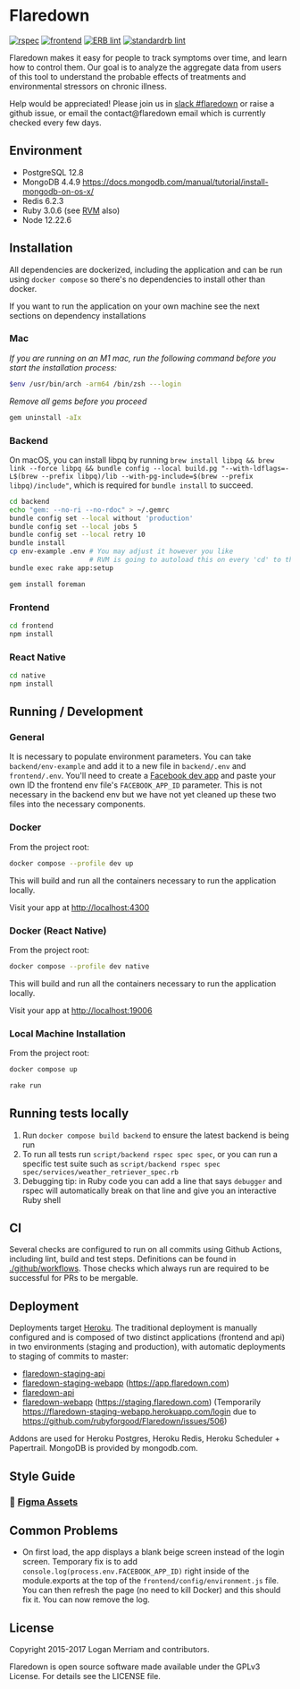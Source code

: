 # Flaredown
[![rspec](https://github.com/rubyforgood/Flaredown/actions/workflows/rspec.yml/badge.svg)](https://github.com/rubyforgood/Flaredown/actions/workflows/rspec.yml)
[![frontend](https://github.com/rubyforgood/Flaredown/actions/workflows/frontend.yml/badge.svg)](https://github.com/rubyforgood/Flaredown/actions/workflows/frontend.yml)
[![ERB lint](https://github.com/rubyforgood/Flaredown/actions/workflows/erb_lint.yml/badge.svg)](https://github.com/rubyforgood/Flaredown/actions/workflows/erb_lint.yml)
[![standardrb lint](https://github.com/rubyforgood/Flaredown/actions/workflows/ruby_lint.yml/badge.svg)](https://github.com/rubyforgood/Flaredown/actions/workflows/ruby_lint.yml)

Flaredown makes it easy for people to track symptoms over time, and learn how to control them. Our goal is to analyze the aggregate data from users of this tool to understand the probable effects of treatments and environmental stressors on chronic illness.

Help would be appreciated! Please join us in [slack #flaredown](https://rubyforgood.herokuapp.com/) or raise a github issue, or email the contact@flaredown email which is currently checked every few days.

## Environment

* PostgreSQL 12.8
* MongoDB 4.4.9 https://docs.mongodb.com/manual/tutorial/install-mongodb-on-os-x/
* Redis 6.2.3
* Ruby 3.0.6 (see [RVM](https://rvm.io/) also)
* Node 12.22.6

## Installation

All dependencies are dockerized, including the application and can be run using `docker compose` so there's no dependencies to install other than docker.

If you want to run the application on your own machine see the next sections on dependency installations

### Mac

_If you are running on an M1 mac, run the following command before you start the installation process:_
```bash
$env /usr/bin/arch -arm64 /bin/zsh ---login
```

_Remove all gems before you proceed_
```bash
gem uninstall -aIx
```

### Backend

On macOS, you can install libpq by running `brew install libpq && brew link --force libpq && bundle config --local build.pg "--with-ldflags=-L$(brew --prefix libpq)/lib --with-pg-include=$(brew --prefix libpq)/include"`, which is required for `bundle install` to succeed.

```bash
cd backend
echo "gem: --no-ri --no-rdoc" > ~/.gemrc
bundle config set --local without 'production'
bundle config set --local jobs 5
bundle config set --local retry 10
bundle install
cp env-example .env # You may adjust it however you like
                    # RVM is going to autoload this on every 'cd' to the directory
bundle exec rake app:setup

gem install foreman
```

### Frontend

```bash
cd frontend
npm install
```

### React Native

```bash
cd native
npm install
```

## Running / Development

### General
It is necessary to populate environment parameters. You can take `backend/env-example` and add it to a new file in `backend/.env` and `frontend/.env`. You'll need to create a [Facebook dev app](https://developers.facebook.com/docs/development/create-an-app) and paste your own ID the frontend env file's `FACEBOOK_APP_ID` parameter. This is not necessary in the backend env but we have not yet cleaned up these two files into the necessary components.

### Docker

From the project root:

```bash
docker compose --profile dev up
```

This will build and run all the containers necessary to run the application locally.

Visit your app at [http://localhost:4300](http://localhost:4300)


### Docker (React Native)

From the project root:

```bash
docker compose --profile dev native
``` 

This will build and run all the containers necessary to run the application locally.

Visit your app at [http://localhost:19006](http://localhost:19006)

### Local Machine Installation

From the project root:

```bash
docker compose up
```

```bash
rake run
```

## Running tests locally
1. Run `docker compose build backend` to ensure the latest backend is being run
2. To run all tests run `script/backend rspec spec spec`, or you can run a specific test suite such as `script/backend rspec spec spec/services/weather_retriever_spec.rb `
3. Debugging tip: in Ruby code you can add a line that says `debugger` and rspec will automatically break on that line and give you an interactive Ruby shell

## CI

Several checks are configured to run on all commits using Github Actions, including lint, build and test steps. Definitions can be found in [./github/workflows](./github/workflows). Those checks which always run are required to be successful for PRs to be mergable.

## Deployment

Deployments target [Heroku](https://heroku.com). The traditional deployment is manually configured and is composed of two distinct applications (frontend and api) in two environments (staging and production), with automatic deployments to staging of commits to master:

* [flaredown-staging-api](https://dashboard.heroku.com/apps/flaredown-staging-api)
* [flaredown-staging-webapp](https://dashboard.heroku.com/apps/flaredown-staging-webapp) (https://app.flaredown.com)
* [flaredown-api](https://dashboard.heroku.com/apps/flaredown-api)
* [flaredown-webapp](https://dashboard.heroku.com/apps/flaredown-webapp) (https://staging.flaredown.com) (Temporarily https://flaredown-staging-webapp.herokuapp.com/login due to https://github.com/rubyforgood/Flaredown/issues/506)

Addons are used for Heroku Postgres, Heroku Redis, Heroku Scheduler + Papertrail. MongoDB is provided by mongodb.com.

## Style Guide

### 🎨 [Figma Assets](https://www.figma.com/proto/MBVn73pD6JbBkxd65KSZHr/Flaredown-Guide?page-id=0%3A1&node-id=1%3A3&viewport=241%2C48%2C0.45&scaling=contain&starting-point-node-id=1%3A3)

## Common Problems
* On first load, the app displays a blank beige screen instead of the login screen. Temporary fix is to add  `console.log(process.env.FACEBOOK_APP_ID)` right inside of the module.exports at the top of the `frontend/config/environment.js` file. You can then refresh the page (no need to kill Docker) and this should fix it. You can now remove the log.

## License
Copyright 2015-2017 Logan Merriam and contributors.

Flaredown is open source software made available under the GPLv3 License. For details see the LICENSE file.
